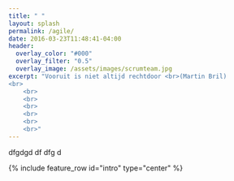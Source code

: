 ```yaml
---
title: " "
layout: splash
permalink: /agile/
date: 2016-03-23T11:48:41-04:00
header:
  overlay_color: "#000"
  overlay_filter: "0.5"
  overlay_image: /assets/images/scrumteam.jpg
excerpt: "Vooruit is niet altijd rechtdoor <br>(Martin Bril)
<br>
	<br>
	<br>
	<br>
	<br>
	<br>
	<br>"
---
```


dfgdgd df dfg d


{% include feature_row id="intro" type="center" %}

